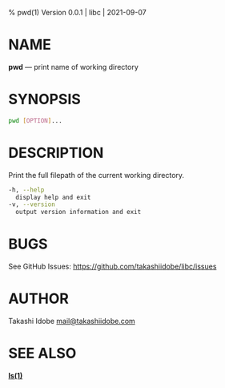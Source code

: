 % pwd(1) Version 0.0.1 | libc | 2021-09-07

NAME
====

**pwd** — print name of working directory 

SYNOPSIS
========

```sh
pwd [OPTION]... 
```

DESCRIPTION
===========

Print the full filepath of the current working directory.

```sh
-h, --help 
  display help and exit
-v, --version 
  output version information and exit
```

BUGS
====

See GitHub Issues: <https://github.com/takashiidobe/libc/issues>

AUTHOR
======

Takashi Idobe <mail@takashiidobe.com>

SEE ALSO
========

[**ls(1)**](./ls.md)
